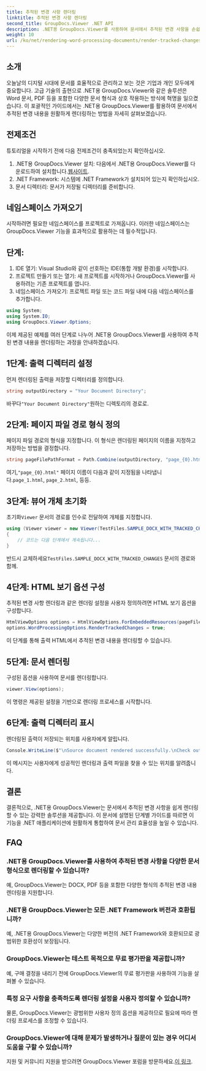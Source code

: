 ```yaml
---
title: 추적된 변경 사항 렌더링
linktitle: 추적된 변경 사항 렌더링
second_title: GroupDocs.Viewer .NET API
description: .NET용 GroupDocs.Viewer를 사용하여 문서에서 추적된 변경 사항을 손쉽게 렌더링하는 방법을 알아보세요. 문서 관리 효율성을 높여보세요.
weight: 10
url: /ko/net/rendering-word-processing-documents/render-tracked-changes/
---
```

## 소개
오늘날의 디지털 시대에 문서를 효율적으로 관리하고 보는 것은 기업과 개인 모두에게 중요합니다. 고급 기술의 출현으로 .NET용 GroupDocs.Viewer와 같은 솔루션은 Word 문서, PDF 등을 포함한 다양한 문서 형식과 상호 작용하는 방식에 혁명을 일으켰습니다. 이 포괄적인 가이드에서는 .NET용 GroupDocs.Viewer를 활용하여 문서에서 추적된 변경 내용을 원활하게 렌더링하는 방법을 자세히 살펴보겠습니다.
## 전제조건
튜토리얼을 시작하기 전에 다음 전제조건이 충족되었는지 확인하십시오.
1. .NET용 GroupDocs.Viewer 설치: 다음에서 .NET용 GroupDocs.Viewer를 다운로드하여 설치합니다.[웹사이트](https://releases.groupdocs.com/viewer/net/).
2. .NET Framework: 시스템에 .NET Framework가 설치되어 있는지 확인하십시오.
3. 문서 디렉터리: 문서가 저장될 디렉터리를 준비합니다.

## 네임스페이스 가져오기
시작하려면 필요한 네임스페이스를 프로젝트로 가져옵니다. 이러한 네임스페이스는 GroupDocs.Viewer 기능을 효과적으로 활용하는 데 필수적입니다.
## 단계:
1. IDE 열기: Visual Studio와 같이 선호하는 IDE(통합 개발 환경)를 시작합니다.
2. 프로젝트 만들기 또는 열기: 새 프로젝트를 시작하거나 GroupDocs.Viewer를 사용하려는 기존 프로젝트를 엽니다.
3. 네임스페이스 가져오기: 프로젝트 파일 또는 코드 파일 내에 다음 네임스페이스를 추가합니다.
```csharp
using System;
using System.IO;
using GroupDocs.Viewer.Options;
```

이제 제공된 예제를 여러 단계로 나누어 .NET용 GroupDocs.Viewer를 사용하여 추적된 변경 내용을 렌더링하는 과정을 안내하겠습니다.
## 1단계: 출력 디렉터리 설정
먼저 렌더링된 출력을 저장할 디렉터리를 정의합니다.
```csharp
string outputDirectory = "Your Document Directory";
```
 바꾸다`"Your Document Directory"`원하는 디렉토리의 경로로.
## 2단계: 페이지 파일 경로 형식 정의
페이지 파일 경로의 형식을 지정합니다. 이 형식은 렌더링된 페이지의 이름을 지정하고 저장하는 방법을 결정합니다.
```csharp
string pageFilePathFormat = Path.Combine(outputDirectory, "page_{0}.html");
```
 여기,`"page_{0}.html"` 페이지 이름이 다음과 같이 지정됨을 나타냅니다.`page_1.html`, `page_2.html`, 등등.
## 3단계: 뷰어 개체 초기화
 초기화`Viewer` 문서의 경로를 인수로 전달하여 개체를 지정합니다.
```csharp
using (Viewer viewer = new Viewer(TestFiles.SAMPLE_DOCX_WITH_TRACKED_CHANGES))
{
    // 코드는 다음 단계에서 계속됩니다...
}
```
 반드시 교체하세요`TestFiles.SAMPLE_DOCX_WITH_TRACKED_CHANGES` 문서의 경로와 함께.
## 4단계: HTML 보기 옵션 구성
추적된 변경 사항 렌더링과 같은 렌더링 설정을 사용자 정의하려면 HTML 보기 옵션을 구성합니다.
```csharp
HtmlViewOptions options = HtmlViewOptions.ForEmbeddedResources(pageFilePathFormat);
options.WordProcessingOptions.RenderTrackedChanges = true;
```
이 단계를 통해 출력 HTML에서 추적된 변경 내용을 렌더링할 수 있습니다.
## 5단계: 문서 렌더링
구성된 옵션을 사용하여 문서를 렌더링합니다.
```csharp
viewer.View(options);
```
이 명령은 제공된 설정을 기반으로 렌더링 프로세스를 시작합니다.
## 6단계: 출력 디렉터리 표시
렌더링된 출력이 저장되는 위치를 사용자에게 알립니다.
```csharp
Console.WriteLine($"\nSource document rendered successfully.\nCheck output in {outputDirectory}.");
```
이 메시지는 사용자에게 성공적인 렌더링과 출력 파일을 찾을 수 있는 위치를 알려줍니다.

## 결론
결론적으로, .NET용 GroupDocs.Viewer는 문서에서 추적된 변경 사항을 쉽게 렌더링할 수 있는 강력한 솔루션을 제공합니다. 이 문서에 설명된 단계별 가이드를 따르면 이 기능을 .NET 애플리케이션에 원활하게 통합하여 문서 관리 효율성을 높일 수 있습니다.
## FAQ
### .NET용 GroupDocs.Viewer를 사용하여 추적된 변경 사항을 다양한 문서 형식으로 렌더링할 수 있습니까?
예, GroupDocs.Viewer는 DOCX, PDF 등을 포함한 다양한 형식의 추적된 변경 내용 렌더링을 지원합니다.
### .NET용 GroupDocs.Viewer는 모든 .NET Framework 버전과 호환됩니까?
예, .NET용 GroupDocs.Viewer는 다양한 버전의 .NET Framework와 호환되므로 광범위한 호환성이 보장됩니다.
### GroupDocs.Viewer는 테스트 목적으로 무료 평가판을 제공합니까?
예, 구매 결정을 내리기 전에 GroupDocs.Viewer의 무료 평가판을 사용하여 기능을 살펴볼 수 있습니다.
### 특정 요구 사항을 충족하도록 렌더링 설정을 사용자 정의할 수 있습니까?
물론, GroupDocs.Viewer는 광범위한 사용자 정의 옵션을 제공하므로 필요에 따라 렌더링 프로세스를 조정할 수 있습니다.
### GroupDocs.Viewer에 대해 문제가 발생하거나 질문이 있는 경우 어디서 도움을 구할 수 있습니까?
 지원 및 커뮤니티 지원을 받으려면 GroupDocs.Viewer 포럼을 방문하세요.[이 링크](https://forum.groupdocs.com/c/viewer/9).